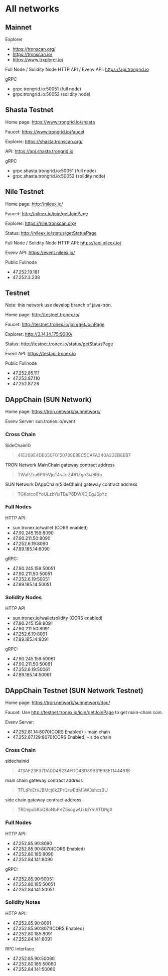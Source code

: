 # All networks

## Mainnet

Explorer
- https://tronscan.org/
- https://tronscan.io/
- https://www.trxplorer.io/

Full Node / Solidity Node HTTP API / Evenv API: https://api.trongrid.io

gRPC
- grpc.trongrid.io:50051 (full node)
- grpc.trongrid.io:50052 (solidity node)

## Shasta Testnet

Home page: https://www.trongrid.io/shasta

Faucet: https://www.trongrid.io/faucet

Explorer: https://shasta.tronscan.org/

API: https://api.shasta.trongrid.io

gRPC
- grpc.shasta.trongrid.io:50051 (full node)
- grpc.shasta.trongrid.io:50052 (solidity node)

## Nile Testnet

Home page: http://nileex.io/

Faucet: http://nileex.io/join/getJoinPage

Explorer: https://nile.tronscan.org/

Status: http://nileex.io/status/getStatusPage

Full Node / Solidity Node HTTP API: https://api.nileex.io/

Evenv API: https://event.nileex.io/

Public Fullnode
- 47.252.19.181
- 47.252.3.238

## Testnet

Note: this network use develop branch of java-tron.

Home page: http://testnet.tronex.io/

Faucet: http://testnet.tronex.io/join/getJoinPage

Explorer: http://3.14.14.175:9000/

Status: http://testnet.tronex.io/status/getStatusPage

Event API: https://testapi.tronex.io

Public Fullnode
- 47.252.85.111
- 47.252.87.110
- 47.252.87.28

## DAppChain (SUN Network)

Home page: https://tron.network/sunnetwork/

Evenv Server: sun.tronex.io/event

### Cross Chain

SideChainID
> 41E209E4DE650F0150788E8EC5CAFA240A23EB8EB7

TRON Network MainChain gateway contract address
> TWaPZru6PR5VjgT4sJrrZ481Zgp3iJ8Rfo

SUN Network DAppChain(SideChain) gateway contract address
> TGKotco6YoULzbYisTBuP6DWXDjEgJSpYz

### Full Nodes

HTTP API:
- sun.tronex.io/wallet (CORS enabled)
- 47.90.245.159:8090
- 47.90.211.50:8090
- 47.252.6.19:8090
- 47.89.185.14:8090

gRPC:
- 47.90.245.159:50051
- 47.90.211.50:50051
- 47.252.6.19:50051
- 47.89.185.14:50051

### Solidity Nodes

HTTP API
- sun.tronex.io/walletsolidity (CORS enabled)
- 47.90.245.159:8091
- 47.90.211.50:8091
- 47.252.6.19:8091
- 47.89.185.14:8091

gRPC:
- 47.90.245.159:50061
- 47.90.211.50:50061
- 47.252.6.19:50061
- 47.89.185.14:50061

## DAppChain Testnet (SUN Network Testnet)

Home page: https://tron.network/sunnetwork/doc/

Faucet: Use http://testnet.tronex.io/join/getJoinPage to get main-chain coin.

Evenv Server:
- 47.252.81.14:8070(CORS Enabled) - main chain
- 47.252.87.129:8070(CORS Enabled) - side chain

### Cross Chain

sidechainid
> 413AF23F37DA0D48234FDD43D89931E98E1144481B

main chain gateway contract address
> TFLtPoEtVJBMcj6kZPrQrwEdM3W3shxsBU

side chain gateway contract address
> TRDepx5KoQ8oNbFVZ5sogwUxtdYmATDRgX

### Full Nodes

HTTP API:
- 47.252.85.90:8090
- 47.252.85.90:8070(CORS Enabled)
- 47.252.80.185:8090
- 47.252.84.141:8090

gRPC:
- 47.252.85.90:50051
- 47.252.80.185:50051
- 47.252.84.141:50051

### Solidity Notes

HTTP API:
- 47.252.85.90:8091
- 47.252.85.90:8071(CORS Enabled)
- 47.252.80.185:8091
- 47.252.84.141:8091

RPC Interface
- 47.252.85.90:50060
- 47.252.80.185:50060
- 47.252.84.141:50060
